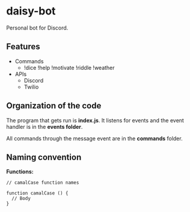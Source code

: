 # daisy-bot
Personal bot for Discord.

## Features

* Commands
  * !dice !help !motivate !riddle !weather
* APIs
  * Discord
  * Twilio

## Organization of the code

The program that gets run is __index.js__. It listens for events and the event handler is in the __events folder__.

All commands through the message event are in the __commands__ folder.

## Naming convention

__Functions:__

```
// camalCase function names

function camalCase () {
  // Body
}

```
